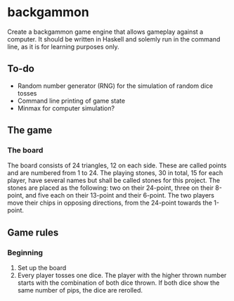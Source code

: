 # backgammon

Create a backgammon game engine that allows gameplay against a computer. It should be written in Haskell and solemly run in the command line, as it is for learning purposes only.

## To-do

- Random number generator (RNG) for the simulation of random dice tosses
- Command line printing of game state
- Minmax for computer simulation?

## The game

### The board

The board consists of 24 triangles, 12 on each side. These are called points and are numbered from 1 to 24. The playing stones, 30 in total, 15 for each player, have several names but shall be called stones for this project. The stones are placed as the following: two on their 24-point, three on their 8-point, and five each on their 13-point and their 6-point. The two players move their chips in opposing directions, from the 24-point towards the 1-point.

## Game rules

### Beginning

1. Set up the board
1. Every player tosses one dice. The player with the higher thrown number starts with the combination of both dice thrown. If both dice show the same number of pips, the dice are rerolled.
